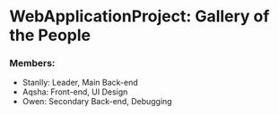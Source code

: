 # WebApplicationProject: Gallery of the People
### Members:
- Stanlly: Leader, Main Back-end
- Aqsha: Front-end, UI Design
- Owen: Secondary Back-end, Debugging
